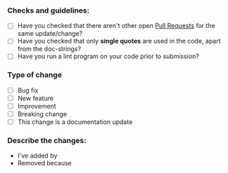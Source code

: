 ### Checks and guidelines:
<!-- Mark your checks with 'x' inside the square brackets -->
* [ ] Have you checked that there aren't other open [Pull Requests](../../pulls) for the same update/change?
* [ ] Have you checked that only **single quotes** are used in the code, apart from the doc-strings?
* [ ] Have you run a lint program on your code prior to submission?

### Type of change
* [ ] Bug fix
* [ ] New feature
* [ ] Improvement
* [ ] Breaking change
* [ ] This change is a documentation update

### Describe the changes:
- I've added <this> by <doing that>
- Removed <this> because <of that>
